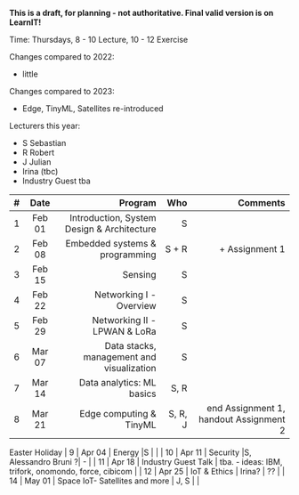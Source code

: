 __This is a draft, for planning - not authoritative. Final valid version is on LearnIT!__

Time: Thursdays, 8 - 10 Lecture, 10 - 12 Exercise

Changes compared to 2022:
  - little

Changes compared to 2023:
  - Edge, TinyML, Satellites re-introduced
  
  Lecturers this year:
  - S Sebastian
  - R Robert
  - J Julian
  - Irina (tbc)
  - Industry Guest tba


| #        | Date           | Program  | Who  | Comments  |
| ------------- |:-------------:| -----:|-----:|-----:|
| 1     | Feb 01 | Introduction, System Design & Architecture | S |   |
| 2     | Feb 08     |  Embedded systems & programming  | S + R | + Assignment 1  |
| 3     | Feb 15    |  Sensing |S| |S | |
| 4    | Feb 22    |   Networking I - Overview|  S  | |
| 5    | Feb 29     |  Networking II - LPWAN & LoRa |S | |
| 6     | Mar 07    | Data stacks, management and visualization |S |  |
| 7    | Mar 14    |    Data analytics: ML basics  | S, R |  |
| 8     | Mar 21      |   Edge computing & TinyML| S, R, J | end Assignment 1, handout Assignment 2 |
Easter Holiday
| 9     | Apr 04      |  Energy |S |  |
| 10    | Apr 11   |   Security |S, Alessandro Bruni ?| - |
| 11     | Apr 18     |   Industry Guest Talk | tba. - ideas: IBM, trifork, onomondo, force, cibicom   |
| 12   | Apr 25      | IoT & Ethics | Irina?    | ?? |
| 14   | May 01  |    Space IoT- Satellites and more | J, S | |




